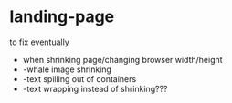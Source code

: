 # landing-page

to fix eventually
<ul>
<li>when shrinking page/changing browser width/height</li>
  <li>-whale image shrinking</li>
  <li>-text spilling out of containers</li>
  <li>-text wrapping instead of shrinking???</li>
</ul>

